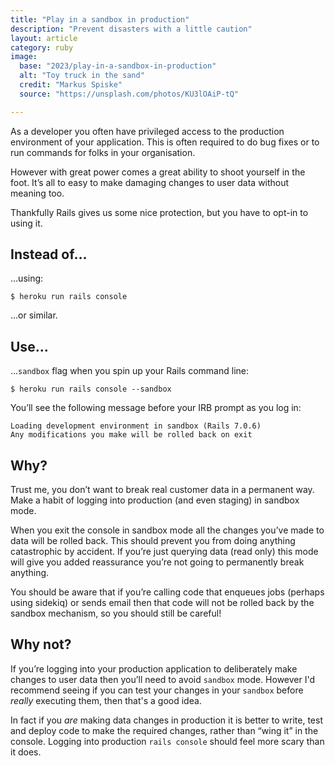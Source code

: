 ```yaml
---
title: "Play in a sandbox in production"
description: "Prevent disasters with a little caution"
layout: article
category: ruby
image:
  base: "2023/play-in-a-sandbox-in-production"
  alt: "Toy truck in the sand"
  credit: "Markus Spiske"
  source: "https://unsplash.com/photos/KU3lOAiP-tQ"

---
```


As a developer you often have privileged access to the production environment of your application. This is often required to do bug fixes or to run commands for folks in your organisation.

However with great power comes a great ability to shoot yourself in the foot. It’s all to easy to make damaging changes to user data without meaning too.

Thankfully Rails gives us some nice protection, but you have to opt-in to using it.

## Instead of…

…using:

```shell
$ heroku run rails console
```

...or similar.

## Use…

…`sandbox` flag when you spin up your Rails command line:

```shell
$ heroku run rails console --sandbox
```

You’ll see the following message before your IRB prompt as you log in:

```
Loading development environment in sandbox (Rails 7.0.6)
Any modifications you make will be rolled back on exit
```


## Why?

Trust me, you don’t want to break real customer data in a permanent way. Make a habit of logging into production (and even staging) in sandbox mode.

When you exit the console in sandbox mode all the changes you’ve made to data will be rolled back. This should prevent you from doing anything catastrophic by accident. If you’re just querying data (read only) this mode will give you added reassurance you’re not going to permanently break anything.

You should be aware that if you’re calling code that enqueues jobs (perhaps using sidekiq) or sends email then that code will not be rolled back by the sandbox mechanism, so you should still be careful!


## Why not?

If you’re logging into your production application to deliberately make changes to user data then you’ll need to avoid `sandbox` mode. However I'd recommend seeing if you can test your changes in your `sandbox` before _really_ executing them, then that's a good idea.

In fact if you _are_ making data changes in production it is better to write, test and deploy code to make the required changes, rather than “wing it” in the console. Logging into production `rails console` should feel more scary than it does.
